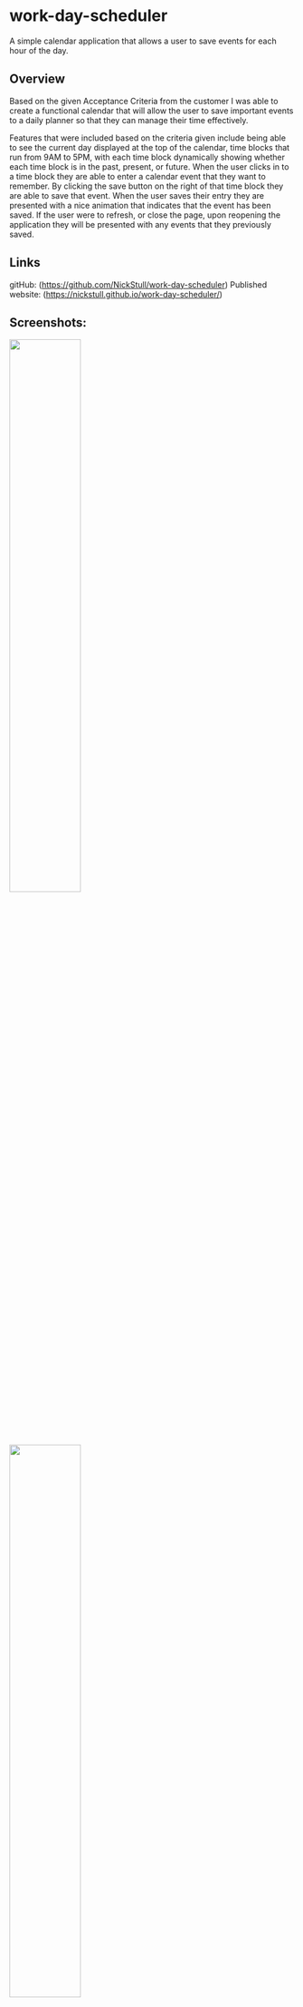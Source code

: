 # work-day-scheduler
A simple calendar application that allows a user to save events for each hour of the day.

## Overview

Based on the given Acceptance Criteria from the customer I was able to create a functional calendar that will allow the user to save important events to a daily planner so that they can manage their time effectively.

Features that were included based on the criteria given include being able to see the current day displayed at the top of the calendar, time blocks that run from 9AM to 5PM, with each time block dynamically showing whether each time block is in the past, present, or future. When the user clicks in to a time block they are able to enter a calendar event that they want to remember. By clicking the save button on the right of that time block they are able to save that event. When the user saves their entry they are presented with a nice animation that indicates that the event has been saved. If the user were to refresh, or close the page, upon reopening the application they will be presented with any events that they previously saved.

## Links

gitHub: (https://github.com/NickStull/work-day-scheduler)
Published website: (https://nickstull.github.io/work-day-scheduler/)

## Screenshots:

<img src="" width=50% height=50%>

<img src="" width=50% height=50%>
